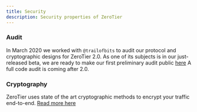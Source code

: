 ```yaml
---
title: Security
description: Security properties of ZeroTier
---
```


### Audit

In March 2020 we worked with `@trailofbits` to audit our protocol and cryptographic designs for ZeroTier 2.0. As one of its subjects is in our just-released beta, we are ready to make our first preliminary audit public [here](https://zerotier.com/wp-content/uploads/2020/10/ZeroTier-Protocol-Review-Summary.pdf) A full code audit is coming after 2.0.

### Cryptography

ZeroTier uses state of the art cryptographic methods to encrypt your traffic end-to-end. [Read more here](./protocol.md#cryptography)